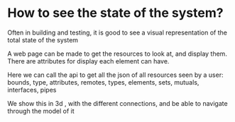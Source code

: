# How to see the state of the system?

Often in building and testing, it is good to see a visual representation of the total state of the system

A web page can be made to get the resources to look at, and display them. There are attributes for display each element can have.

Here we can call the api to get all the json of all resources seen by a user:
bounds, type, attributes, remotes, types, elements, sets, mutuals, interfaces, pipes

We show this in 3d , with the different connections, and be able to navigate through the model of it

